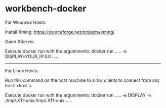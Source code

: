 # workbench-docker

For Windows Hosts:

Install Xming: https://sourceforge.net/projects/xming/

Open XServer.

Execute docker run with the argumments:
docker run ..... -e DISPLAY=YOUR_IP:0.0 .....



_________

For Linux Hosts:

Run this command on the host machine to allow clients to connect from any host:
xhost +

Execute docker run with the argumments:
docker run ..... -e DISPLAY -v /tmp/.X11-unix:/tmp/.X11-unix .....

